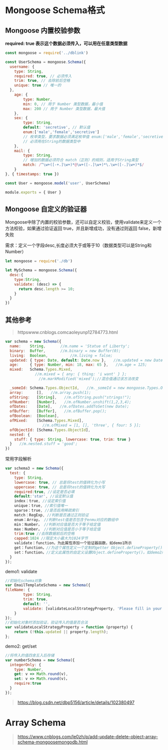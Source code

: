 # Mongoose Schema格式

## Mongoose 内置校验参数

**required: true 表示这个数据必须传入，可以用在任意类型数据**

```js
const mongoose = require('../dblink')

const UserSchema = mongoose.Schema({
  username: {
    type: String,
    required: true, // 必须传入
    trim: true, // 去除前后空格
    unique: true // 唯一的
  },
    age: {
        type: Number,
        min: 0, // 用于 Number 类型数据，最小值
        max: 200 // 用于 Number 类型数据，最大值
    },
    sex: {
        type: String,
        default: 'secretive', // 默认值
        enum:['male','female','secretive'] 
        // 枚举类型，要求数据必须满足枚举值 enum:['male','female','secretive']，
        // 必须用在String的数据类型中   
    },
    mail: {
        type: String,
        // 增加的数据必须符合 match（正则）的规则，适用于String类型
        match: /^\w+([-+.]\w+)*@\w+([-.]\w+)*\.\w+([-.]\w+)*$/
    }
}, { timestamps: true })

const User = mongoose.model('user', UserSchema)

module.exports = { User }

```



## **Mongoose 自定义的验证器**

Mongoose中除了内置的校验参数，还可以自定义校验，使用validate来定义一个方法校验，如果通过验证返回 true，并且新增成功，没有通过则返回 false，新增失败

需求：定义一个字段desc,长度必须大于或等于10（数据类型可以是String和Number）

```js
let mongoose = require('./db')

let MySchema = mongoose.Schema({
  desc:{
    type:String,
    validate: (desc) => {
      return desc.length >= 10;
    }
  }
})

```

## 其他参考

> httpswww.cnblogs.comcaoleyunp12784773.html

```js
var schema = new Schema({
  name:    String,　　　　//m.name = 'Statue of Liberty';
  binary:  Buffer,　　　　//m.binary = new Buffer(0);
  living:  Boolean,　　　　　　//m.living = false;
  updated: { type: Date, default: Date.now },　　//m.updated = new Date;
  age:     { type: Number, min: 18, max: 65 },　　//m.age = 125;
  mixed:   Schema.Types.Mixed,　　　　
　　　　　　　　//m.mixed = { any: { thing: 'i want' } };
　　　　　　　　　//m.markModified('mixed');//混合值通过该方法改变

  _someId: Schema.Types.ObjectId,　　//m._someId = new mongoose.Types.ObjectId;
  array:      [],　　//m.array.push(1);
  ofString:   [String],　　//m.ofString.push("strings!");
  ofNumber:   [Number],　　//m.ofNumber.unshift(1,2,3,4);
  ofDates:    [Date],　　//m.ofDates.addToSet(new Date);
  ofBuffer:   [Buffer],　　//m.ofBuffer.pop();
  ofBoolean:  [Boolean],　　
  ofMixed:    [Schema.Types.Mixed],　　
　　　　　　　　　　//m.ofMixed = [1, [], 'three', { four: 5 }];
  ofObjectId: [Schema.Types.ObjectId],　　
  nested: {
    stuff: { type: String, lowercase: true, trim: true }
  }　　//m.nested.stuff = 'good';
})

```

常用字段解析

```js
var schema3 = new Schema({
  test: {
    type: String,
    lowercase: true, // 总是将test的值转化为小写
    uppercase: true, // 总是将test的值转化为大写
    required:true, //设定是否必填
    default:'star', //设定默认值
    index：true, //设定索引值
    unique：true, //索引值唯一
    sparse：true, //是否启用稀疏索引
    match：RegExp, //判断是否通过正则验证
    enum：Array， //判断test值是否包含于enmu对应的数组中
    min：Number， //判断对应值是否大于等于给定值
    max：Number， //判断对应值是否小于等于给定值
    trim:true //去除数据前后的空格
    capped:1024 //限定大小最大为1024字节
    validate：function，为此属性添加一个验证器函数，如demo1所示
    get：function，//为这个属性定义一个定制的getter Object.defineProperty()。如demo2所示
    set：function，//定义此属性的自定义设置Object.defineProperty()。如demo2所示
  }
});

```

demo1: validate

```js
//初始化schema对象
var EmailTemplateSchema = new Schema({
fileName: {
        type: String,
        trim: true,
        default: '',
        validate: [validateLocalStrategyProperty, 'Please fill in your first name']
    }
});
//初始化对象时添加验证，验证传入的值是否合法
var validateLocalStrategyProperty = function (property) {
    return (!this.updated || property.length);
};
```

demo2: get/set

```js
//将传入的值四舍五入后存储
var numberSchema = new Schema({
  integerOnly: {
    type: Number,
    get: v => Math.round(v),
    set: v => Math.round(v)，
    require:true
  }
});
```

> https://blog.csdn.net/dbp5156/article/details/102380497

# Array Schema 

> https://www.cnblogs.com/le0zh/p/add-update-delete-object-array-schema-mongoosemongodb.html
